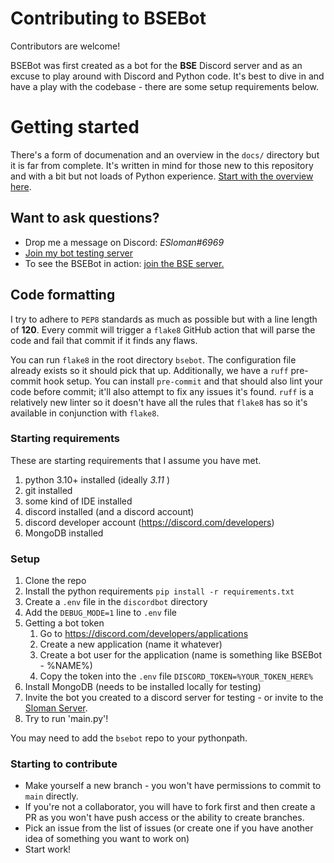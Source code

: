 # Contributing to BSEBot

Contributors are welcome!

BSEBot was first created as a bot for the **BSE** Discord server and as an excuse to play around with Discord and Python code. It's best to dive in and have a play with the codebase - there are some setup requirements below.

# Getting started

There's a form of documenation and an overview in the `docs/` directory but it is far from complete. It's written in mind for those new to this repository and with a bit but not loads of Python experience. [Start with the overview here](../docs/overview.md).

## Want to ask questions?
- Drop me a message on Discord: _ESloman#6969_
- [Join my bot testing server](https://discord.gg/R39Kw7gXSa)
- To see the BSEBot in action: [join the BSE server.](https://discord.gg/dGMPswqf49)

## Code formatting
I try to adhere to `PEP8` standards as much as possible but with a line length of **120**. Every commit will trigger a `flake8` GitHub action that will parse the code and fail that commit if it finds any flaws. 

You can run `flake8` in the root directory `bsebot`. The configuration file already exists so it should pick that up.
Additionally, we have a `ruff` pre-commit hook setup. You can install `pre-commit` and that should also lint your code before commit; it'll also attempt to fix any issues it's found. `ruff` is a relatively new linter so it doesn't have all the rules that `flake8` has so it's available in conjunction with `flake8`.


### Starting requirements
These are starting requirements that I assume you have met.
1. python 3.10+ installed (ideally *3.11* )
2. git installed
3. some kind of IDE installed
4. discord installed (and a discord account)
5. discord developer account (https://discord.com/developers)
6. MongoDB installed

### Setup
1. Clone the repo
2. Install the python requirements `pip install -r requirements.txt`
3. Create a `.env` file in the `discordbot` directory
4. Add the `DEBUG_MODE=1` line to `.env` file
5. Getting a bot token
   1. Go to https://discord.com/developers/applications
   2. Create a new application (name it whatever)
   3. Create a bot user for the application (name is something like BSEBot - %NAME%)
   4. Copy the token into the `.env` file `DISCORD_TOKEN=%YOUR_TOKEN_HERE%`
6. Install MongoDB (needs to be installed locally for testing)
7. Invite the bot you created to a discord server for testing - or invite to the [Sloman Server](https://discord.gg/R39Kw7gXSa).
8. Try to run 'main.py'!

You may need to add the `bsebot` repo to your pythonpath.

### Starting to contribute
- Make yourself a new branch - you won't have permissions to commit to `main` directly.
- If you're not a collaborator, you will have to fork first and then create a PR as you won't have push access or the ability to create branches.
- Pick an issue from the list of issues (or create one if you have another idea of something you want to work on)
- Start work!